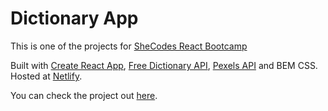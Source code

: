 # Dictionary App 	

This is one of the projects for [SheCodes React Bootcamp](https://www.shecodes.io/)

Built with [Create React App](https://github.com/facebook/create-react-app), [Free Dictionary API](https://dictionaryapi.dev/), [Pexels API](https://www.pexels.com/pt-br/api/) and BEM CSS. Hosted at [Netlify](https://www.netlify.com/).

You can check the project out [here](https://suspicious-khorana-5be3ba.netlify.app/).
